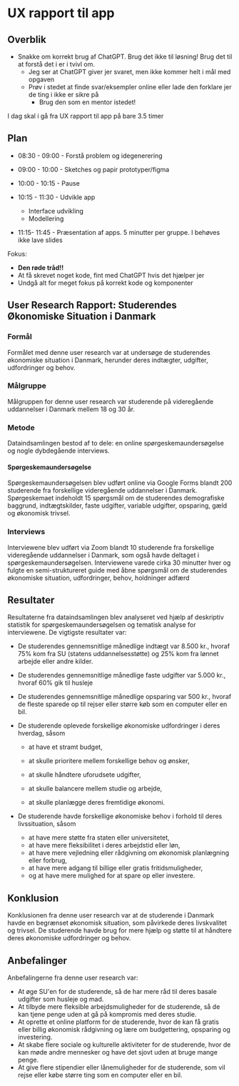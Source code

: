 # UX rapport til app



## Overblik

- Snakke om korrekt brug af ChatGPT. Brug det ikke til løsning! Brug det til at forstå det i er i tvivl om.
  - Jeg ser at ChatGPT giver jer svaret, men ikke kommer helt i mål med opgaven
  - Prøv i stedet at finde svar/eksempler online eller lade den forklare jer de ting i ikke er sikre på
    - Brug den som en mentor istedet!



I dag skal i gå fra UX rapport til app på bare 3.5 timer





## Plan

- 08:30 - 09:00 - Forstå problem og idegenerering
- 09:00 - 10:00 - Sketches og papir prototyper/figma
- 10:00 - 10:15 - Pause
- 10:15 - 11:30 - Udvikle app
  - Interface udvikling
  - Modellering

- 11:15- 11:45 - Præsentation af apps. 5 minutter per gruppe. I behøves ikke lave slides



Fokus:

- **Den røde tråd!!**
- At få skrevet noget kode, fint med ChatGPT hvis det hjælper jer
- Undgå alt for meget fokus på korrekt kode og komponenter



## User Research Rapport: Studerendes Økonomiske Situation i Danmark



### Formål

Formålet med denne user research var at undersøge de studerendes økonomiske situation i Danmark, herunder deres indtægter, udgifter, udfordringer og behov.



### Målgruppe

Målgruppen for denne user research var studerende på videregående uddannelser i Danmark mellem 18 og 30 år.



### Metode

Dataindsamlingen bestod af to dele: en online spørgeskemaundersøgelse og nogle dybdegående interviews.



#### Spørgeskemaundersøgelse

Spørgeskemaundersøgelsen blev udført online via Google Forms blandt 200 studerende fra forskellige videregående uddannelser i Danmark. Spørgeskemaet indeholdt 15 spørgsmål om de studerendes demografiske baggrund, indtægtskilder, faste udgifter, variable udgifter, opsparing, gæld og økonomisk trivsel.



### Interviews

Interviewene blev udført via Zoom blandt 10 studerende fra forskellige videregående uddannelser i Danmark, som også havde deltaget i spørgeskemaundersøgelsen. Interviewene varede cirka 30 minutter hver og fulgte en semi-struktureret guide med åbne spørgsmål om de studerendes økonomiske situation,
udfordringer,
behov,
holdninger
adfærd



## Resultater

Resultaterne fra dataindsamlingen blev analyseret ved hjælp af deskriptiv statistik for spørgeskemaundersøgelsen
og tematisk analyse for interviewene.
De vigtigste resultater var:

- De studerendes gennemsnitlige månedlige indtægt var 8.500 kr., hvoraf 75% kom fra SU (statens uddannelsesstøtte) og 25% kom fra lønnet arbejde eller andre kilder.
- De studerendes gennemsnitlige månedlige faste udgifter var 5.000 kr., hvoraf 60% gik til husleje
- De studerendes gennemsnitlige månedlige opsparing var 500 kr., hvoraf de fleste sparede op til rejser eller større køb som en computer eller en bil.
- De studerende oplevede forskellige økonomiske udfordringer i deres hverdag, såsom 
  - at have et stramt budget,

  - at skulle prioritere mellem forskellige behov og ønsker,

  - at skulle håndtere uforudsete udgifter,

  - at skulle balancere mellem studie og arbejde,

  - at skulle planlægge deres fremtidige økonomi.

- De studerende havde forskellige økonomiske behov i forhold til deres livssituation, såsom 
  - at have mere støtte fra staten eller universitetet,
  - at have mere fleksibilitet i deres arbejdstid eller løn,
  - at have mere vejledning eller rådgivning om økonomisk planlægning eller forbrug,
  - at have mere adgang til billige eller gratis fritidsmuligheder,
  - og at have mere mulighed for at spare op eller investere.




## Konklusion

Konklusionen fra denne user research var at de studerende i Danmark havde en begrænset økonomisk situation, som påvirkede deres livskvalitet og trivsel. De studerende havde brug for mere hjælp og støtte til at håndtere deres økonomiske udfordringer og behov.



## Anbefalinger

Anbefalingerne fra denne user research var:

- At øge SU'en for de studerende, så de har mere råd til deres basale udgifter som husleje og mad.
- At tilbyde mere fleksible arbejdsmuligheder for de studerende, så de kan tjene penge uden at gå på kompromis med deres studie.
- At oprette et online platform for de studerende, hvor de kan få gratis eller billig økonomisk rådgivning
og lære om budgettering, opsparing og investering.
- At skabe flere sociale og kulturelle aktiviteter for de studerende, hvor de kan møde andre mennesker
og have det sjovt uden at bruge mange penge.
- At give flere stipendier eller lånemuligheder for de studerende, som vil rejse eller købe større ting
som en computer eller en bil.